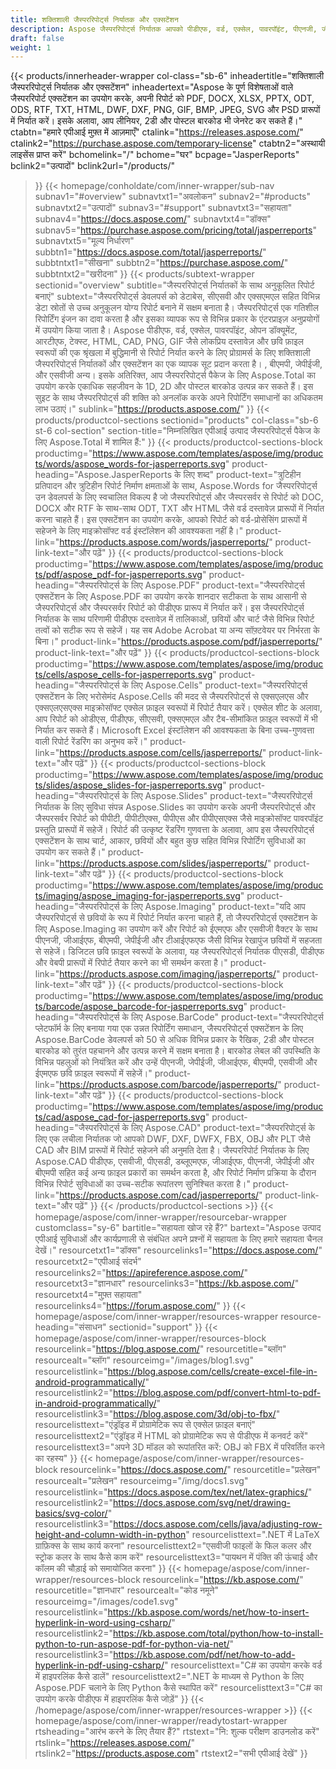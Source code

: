 ```yaml
---
title: शक्तिशाली जैस्पररिपोर्ट्स निर्यातक और एक्सटेंशन
description: Aspose जैस्पररिपोर्ट्स निर्यातक आपको पीडीएफ, वर्ड, एक्सेल, पावरपॉइंट, पीएनजी, जीआईएफ, जेपीईजी, सीएडी और एसवीजी प्रारूप, 1डी और 2डी बारकोड में गतिशील रिपोर्ट बनाने देते हैं।
draft: false
weight: 1
---
```

{{< products/innerheader-wrapper col-class="sb-6"
  inheadertitle="शक्तिशाली जैस्पररिपोर्ट्स निर्यातक और एक्सटेंशन"
  inheadertext="Aspose के पूर्ण विशेषताओं वाले जैस्पररिपोर्ट एक्सटेंशन का उपयोग करके, अपनी रिपोर्ट को PDF, DOCX, XLSX, PPTX, ODT, ODS, RTF, TXT, HTML, DWF, DXF, PNG, GIF, BMP, JPEG, SVG और PSD प्रारूपों में निर्यात करें। इसके अलावा, आप लीनियर, 2डी और पोस्टल बारकोड भी जेनरेट कर सकते हैं।"
  ctabtn="हमारे एपीआई मुफ़्त में आज़माएँ"
  ctalink="https://releases.aspose.com/"
  ctalink2="https://purchase.aspose.com/temporary-license"
  ctabtn2="अस्थायी लाइसेंस प्राप्त करें"
  bchomelink="/"
  bchome="घर"
  bcpage="JasperReports"
  bclink2="उत्पादों"
  bclink2url="/products/"
  >}}
  {{< homepage/conholdate/com/inner-wrapper/sub-nav 
subnav1="#overview"
subnavtxt1="अवलोकन" 
subnav2="#products"
subnavtxt2="उत्पादों" 
subnav3="#support"
subnavtxt3="सहायता" 
subnav4="https://docs.aspose.com/"
subnavtxt4="डॉक्स" 
subnav5="https://purchase.aspose.com/pricing/total/jasperreports"
subnavtxt5="मूल्य निर्धारण" 
subbtn1="https://docs.aspose.com/total/jasperreports/"
subbtntxt1="सीखना"
subbtn2="https://purchase.aspose.com/"
subbtntxt2="खरीदना"
>}}
   {{< products/subtext-wrapper
   sectionid="overview" 
   subtitle="जैस्पररिपोर्ट्स निर्यातकों के साथ अनुकूलित रिपोर्ट बनाएं"
   subtext="जैस्पररिपोर्ट्स डेवलपर्स को डेटाबेस, सीएसवी और एक्सएमएल सहित विभिन्न डेटा स्रोतों से उच्च अनुकूलन योग्य रिपोर्ट बनाने में सक्षम बनाता है। जैस्पररिपोर्ट्स एक गतिशील रिपोर्टिंग इंजन का दावा करता है और इसका व्यापक रूप से विभिन्न प्रकार के एंटरप्राइज़ अनुप्रयोगों में उपयोग किया जाता है। Aspose पीडीएफ, वर्ड, एक्सेल, पावरपॉइंट, ओपन डॉक्यूमेंट, आरटीएफ, टेक्स्ट, HTML, CAD, PNG, GIF जैसे लोकप्रिय दस्तावेज़ और छवि फ़ाइल स्वरूपों की एक श्रृंखला में बुद्धिमानी से रिपोर्ट निर्यात करने के लिए प्रोग्रामर्स के लिए शक्तिशाली जैस्पररिपोर्ट्स निर्यातकों और एक्सटेंशन का एक व्यापक सूट प्रदान करता है। , बीएमपी, जेपीईजी, और एसवीजी अन्य। इसके अतिरिक्त, आप जैस्पररिपोर्ट्स पैकेज के लिए Aspose.Total का उपयोग करके एकाधिक सहजीवन के 1D, 2D और पोस्टल बारकोड उत्पन्न कर सकते हैं। इस सुइट के साथ जैस्पररिपोर्ट्स की शक्ति को अनलॉक करके अपने रिपोर्टिंग समाधानों का अधिकतम लाभ उठाएं।"
   sublink="https://products.aspose.com/"
   >}} 
{{< products/productcol-sections
sectionid="products" 
col-class="sb-6 st-6 col-section"
section-title="निम्नलिखित एपीआई उत्पाद जैस्पररिपोर्ट्स पैकेज के लिए Aspose.Total में शामिल हैं:"
>}}
{{< products/productcol-sections-block
productimg="https://www.aspose.com/templates/aspose/img/products/words/aspose_words-for-jasperreports.svg"
product-heading="Aspose.JasperReports के लिए शब्द"
product-text="त्रुटिहीन प्रतिपादन और त्रुटिहीन रिपोर्ट निर्माण क्षमताओं के साथ, Aspose.Words for जैस्पररिपोर्ट्स उन डेवलपर्स के लिए स्वचालित विकल्प है जो जैस्पररिपोर्ट्स और जैस्परसर्वर से रिपोर्ट को DOC, DOCX और RTF के साथ-साथ ODT, TXT और HTML जैसे वर्ड दस्तावेज़ प्रारूपों में निर्यात करना चाहते हैं। इस एक्सटेंशन का उपयोग करके, आपको रिपोर्ट को वर्ड-प्रोसेसिंग प्रारूपों में सहेजने के लिए माइक्रोसॉफ्ट वर्ड इंस्टॉलेशन की आवश्यकता नहीं है।"
product-link="https://products.aspose.com/words/jasperreports/"
product-link-text="और पढ़ें"
>}}
{{< products/productcol-sections-block
productimg="https://www.aspose.com/templates/aspose/img/products/pdf/aspose_pdf-for-jasperreports.svg"
product-heading="जैस्पररिपोर्ट्स के लिए Aspose.PDF"
product-text="जैस्पररिपोर्ट्स एक्सटेंशन के लिए Aspose.PDF का उपयोग करके शानदार सटीकता के साथ आसानी से जैस्पररिपोर्ट्स और जैस्परसर्वर रिपोर्ट को पीडीएफ प्रारूप में निर्यात करें। इस जैस्पररिपोर्ट्स निर्यातक के साथ परिणामी पीडीएफ दस्तावेज़ में तालिकाओं, छवियों और चार्ट जैसे विभिन्न रिपोर्ट तत्वों को सटीक रूप से सहेजें। यह सब Adobe Acrobat या अन्य सॉफ़्टवेयर पर निर्भरता के बिना।"
product-link="https://products.aspose.com/pdf/jasperreports/"
product-link-text="और पढ़ें"
>}}
{{< products/productcol-sections-block
productimg="https://www.aspose.com/templates/aspose/img/products/cells/aspose_cells-for-jasperreports.svg"
product-heading="जैस्पररिपोर्ट्स के लिए Aspose.Cells"
product-text="जैस्पररिपोर्ट्स एक्सटेंशन के लिए भरोसेमंद Aspose.Cells की मदद से जैस्पररिपोर्ट्स से एक्सएलएस और एक्सएलएसएक्स माइक्रोसॉफ्ट एक्सेल फ़ाइल स्वरूपों में रिपोर्ट तैयार करें। एक्सेल शीट के अलावा, आप रिपोर्ट को ओडीएस, पीडीएफ, सीएसवी, एक्सएमएल और टैब-सीमांकित फ़ाइल स्वरूपों में भी निर्यात कर सकते हैं। Microsoft Excel इंस्टॉलेशन की आवश्यकता के बिना उच्च-गुणवत्ता वाली रिपोर्ट रेंडरिंग का अनुभव करें।"
product-link="https://products.aspose.com/cells/jasperreports/"
product-link-text="और पढ़ें"
>}}
{{< products/productcol-sections-block
productimg="https://www.aspose.com/templates/aspose/img/products/slides/aspose_slides-for-jasperreports.svg"
product-heading="जैस्पररिपोर्ट्स के लिए Aspose.Slides"
product-text="जैस्पररिपोर्ट्स निर्यातक के लिए सुविधा संपन्न Aspose.Slides का उपयोग करके अपनी जैस्पररिपोर्ट्स और जैस्परसर्वर रिपोर्ट को पीपीटी, पीपीटीएक्स, पीपीएस और पीपीएसएक्स जैसे माइक्रोसॉफ्ट पावरपॉइंट प्रस्तुति प्रारूपों में सहेजें। रिपोर्ट की उत्कृष्ट रेंडरिंग गुणवत्ता के अलावा, आप इस जैस्पररिपोर्ट्स एक्सटेंशन के साथ चार्ट, आकार, छवियों और बहुत कुछ सहित विभिन्न रिपोर्टिंग सुविधाओं का उपयोग कर सकते हैं।"
product-link="https://products.aspose.com/slides/jasperreports/"
product-link-text="और पढ़ें"
>}}
{{< products/productcol-sections-block
productimg="https://www.aspose.com/templates/aspose/img/products/imaging/aspose_imaging-for-jasperreports.svg"
product-heading="जैस्पररिपोर्ट्स के लिए Aspose.Imaging"
product-text="यदि आप जैस्पररिपोर्ट्स से छवियों के रूप में रिपोर्ट निर्यात करना चाहते हैं, तो जैस्पररिपोर्ट्स एक्सटेंशन के लिए Aspose.Imaging का उपयोग करें और रिपोर्ट को ईएमएफ और एसवीजी वैक्टर के साथ पीएनजी, जीआईएफ, बीएमपी, जेपीईजी और टीआईएफएफ जैसी विभिन्न रेखापुंज छवियों में सहजता से सहेजें। डिजिटल छवि फ़ाइल स्वरूपों के अलावा, यह जैस्पररिपोर्ट्स निर्यातक पीएसडी, पीडीएफ और वेबपी प्रारूपों में रिपोर्ट तैयार करने का भी समर्थन करता है।"
product-link="https://products.aspose.com/imaging/jasperreports/"
product-link-text="और पढ़ें"
>}}
{{< products/productcol-sections-block
productimg="https://www.aspose.com/templates/aspose/img/products/barcode/aspose_barcode-for-jasperreports.svg"
product-heading="जैस्पररिपोर्ट्स के लिए Aspose.BarCode"
product-text="जैस्पररिपोर्ट्स प्लेटफॉर्म के लिए बनाया गया एक उन्नत रिपोर्टिंग समाधान, जैस्पररिपोर्ट्स एक्सटेंशन के लिए Aspose.BarCode डेवलपर्स को 50 से अधिक विभिन्न प्रकार के रैखिक, 2डी और पोस्टल बारकोड को तुरंत पहचानने और उत्पन्न करने में सक्षम बनाता है। बारकोड लेबल की उपस्थिति के विभिन्न पहलुओं को नियंत्रित करें और उन्हें पीएनजी, जेपीईजी, जीआईएफ, बीएमपी, एसवीजी और ईएमएफ छवि फ़ाइल स्वरूपों में सहेजें।"
product-link="https://products.aspose.com/barcode/jasperreports/"
product-link-text="और पढ़ें"
>}} 
{{< products/productcol-sections-block
productimg="https://www.aspose.com/templates/aspose/img/products/cad/aspose_cad-for-jasperreports.svg"
product-heading="जैस्पररिपोर्ट्स के लिए Aspose.CAD"
product-text="जैस्पररिपोर्ट्स के लिए एक लचीला निर्यातक जो आपको DWF, DXF, DWFX, FBX, OBJ और PLT जैसे CAD और BIM प्रारूपों में रिपोर्ट सहेजने की अनुमति देता है। जैस्पररिपोर्ट निर्यातक के लिए Aspose.CAD पीडीएफ, एसवीजी, पीएसडी, डब्लूएमएफ, जीआईएफ, पीएनजी, जेपीईजी और बीएमपी सहित कई अन्य फ़ाइल प्रकारों का समर्थन करता है, और रिपोर्ट निर्माण प्रक्रिया के दौरान विभिन्न रिपोर्ट सुविधाओं का उच्च-सटीक रूपांतरण सुनिश्चित करता है।"
product-link="https://products.aspose.com/cad/jasperreports/"
product-link-text="और पढ़ें"
>}}
{{< /products/productcol-sections >}}
{{< homepage/aspose/com/inner-wrapper/resourcebar-wrapper
customclass="sy-6"
bartitle="सहायता खोज रहे हैं?"
bartext="Aspose उत्पाद एपीआई सुविधाओं और कार्यप्रणाली से संबंधित अपने प्रश्नों में सहायता के लिए हमारे सहायता चैनल देखें।"
resourcetxt1="डॉक्स"
resourcelinks1="https://docs.aspose.com/"
resourcetxt2="एपीआई संदर्भ"
resourcelinks2="https://apireference.aspose.com/"
resourcetxt3="ज्ञानधार"
resourcelinks3="https://kb.aspose.com/"
resourcetxt4="मुफ़्त सहायता"
resourcelinks4="https://forum.aspose.com/"
>}}
{{< homepage/aspose/com/inner-wrapper/resources-wrapper
resource-heading="संसाधन"
sectionid="support"
>}}
{{< homepage/aspose/com/inner-wrapper/resources-block 
resourcelink="https://blog.aspose.com/"
resourcetitle="ब्लॉग"
resourcealt="ब्लॉग"
resourceimg="/images/blog1.svg"
resourcelistlink="https://blog.aspose.com/cells/create-excel-file-in-android-programmatically/" 
resourcelistlink2="https://blog.aspose.com/pdf/convert-html-to-pdf-in-android-programmatically/" 
resourcelistlink3="https://blog.aspose.com/3d/obj-to-fbx/"
resourcelisttext="एंड्रॉइड में प्रोग्रामेटिक रूप से एक्सेल फ़ाइल बनाएं"
resourcelisttext2="एंड्रॉइड में HTML को प्रोग्रामेटिक रूप से पीडीएफ में कनवर्ट करें"
resourcelisttext3="अपने 3D मॉडल को रूपांतरित करें: OBJ को FBX में परिवर्तित करने का रहस्य"
>}}
{{< homepage/aspose/com/inner-wrapper/resources-block 
resourcelink="https://docs.aspose.com/"
resourcetitle="प्रलेखन"
resourcealt="प्रलेखन"
resourceimg="/img/docs1.svg"
resourcelistlink="https://docs.aspose.com/tex/net/latex-graphics/" 
resourcelistlink2="https://docs.aspose.com/svg/net/drawing-basics/svg-color/" 
resourcelistlink3="https://docs.aspose.com/cells/java/adjusting-row-height-and-column-width-in-python"
resourcelisttext=".NET में LaTeX ग्राफ़िक्स के साथ कार्य करना"
resourcelisttext2="एसवीजी फाइलों के फिल कलर और स्ट्रोक कलर के साथ कैसे काम करें"
resourcelisttext3="पायथन में पंक्ति की ऊंचाई और कॉलम की चौड़ाई को समायोजित करना"
>}}
{{< homepage/aspose/com/inner-wrapper/resources-block 
resourcelink="https://kb.aspose.com/"
resourcetitle="ज्ञानधार"
resourcealt="कोड नमूने"
resourceimg="/images/code1.svg"
resourcelistlink="https://kb.aspose.com/words/net/how-to-insert-hyperlink-in-word-using-csharp/" 
resourcelistlink2="https://kb.aspose.com/total/python/how-to-install-python-to-run-aspose-pdf-for-python-via-net/" 
resourcelistlink3="https://kb.aspose.com/pdf/net/how-to-add-hyperlink-in-pdf-using-csharp/"
resourcelisttext="C# का उपयोग करके वर्ड में हाइपरलिंक कैसे डालें"
resourcelisttext2=".NET के माध्यम से Python के लिए Aspose.PDF चलाने के लिए Python कैसे स्थापित करें"
resourcelisttext3="C# का उपयोग करके पीडीएफ में हाइपरलिंक कैसे जोड़ें"
>}}
{{< /homepage/aspose/com/inner-wrapper/resources-wrapper >}}
{{< homepage/aspose/com/inner-wrapper/readytostart-wrapper
rtsheading="आरंभ करने के लिए तैयार हैं?"
rtstext="नि: शुल्क परीक्षण डाउनलोड करें"
rtslink="https://releases.aspose.com/"
rtslink2="https://products.aspose.com"
rtstext2="सभी एपीआई देखें"
>}}
